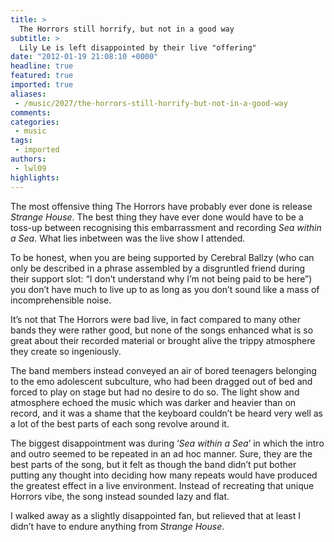 ```yaml
---
title: >
  The Horrors still horrify, but not in a good way
subtitle: >
  Lily Le is left disappointed by their live "offering"
date: "2012-01-19 21:08:10 +0000"
headline: true
featured: true
imported: true
aliases:
 - /music/2027/the-horrors-still-horrify-but-not-in-a-good-way
comments:
categories:
 - music
tags:
 - imported
authors:
 - lwl09
highlights:
---
```


The most offensive thing The Horrors have probably ever done is release _Strange House_. The best thing they have ever done would have to be a toss-up between recognising this embarrassment and recording _Sea within a Sea_. What lies inbetween was the live show I attended.

To be honest, when you are being supported by Cerebral Ballzy (who can only be described in a phrase assembled by a disgruntled friend during their support slot: “I don’t understand why I’m not being paid to be here”) you don’t have much to live up to as long as you don’t sound like a mass of incomprehensible noise.

It’s not that The Horrors were bad live, in fact compared to many other bands they were rather good, but none of the songs enhanced what is so great about their recorded material or brought alive the trippy atmosphere they create so ingeniously.

The band members instead conveyed an air of bored teenagers belonging to the emo adolescent subculture, who had been dragged out of bed and forced to play on stage but had no desire to do so. The light show and atmosphere echoed the music which was darker and heavier than on record, and it was a shame that the keyboard couldn’t be heard very well as a lot of the best parts of each song revolve around it.

The biggest disappointment was during ‘_Sea within a Sea_’ in which the intro and outro seemed to be repeated in an ad hoc manner. Sure, they are the best parts of the song, but it felt as though the band didn’t put bother putting any thought into deciding how many repeats would have produced the greatest effect in a live environment. Instead of recreating that unique Horrors vibe, the song instead sounded lazy and flat.

I walked away as a slightly disappointed fan, but relieved that at least I didn’t have to endure anything from _Strange House_.
